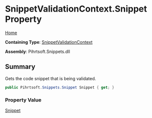 # SnippetValidationContext\.Snippet Property

[Home](../../../../../README.md)

**Containing Type**: [SnippetValidationContext](../README.md)

**Assembly**: Pihrtsoft\.Snippets\.dll

## Summary

Gets the code snippet that is being validated\.

```csharp
public Pihrtsoft.Snippets.Snippet Snippet { get; }
```

### Property Value

[Snippet](../../../Snippet/README.md)

